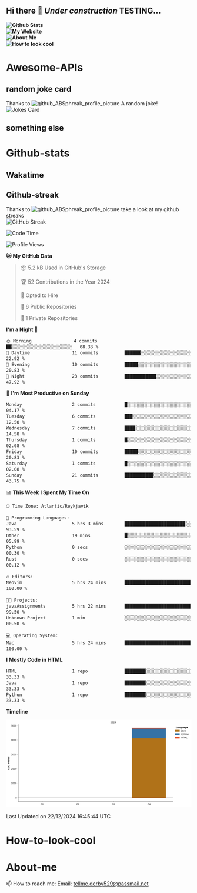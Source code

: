 ## Hi there 👋 ***Under construction*** TESTING...

**![Github Stats](#Github-stats)</br>**
**![My Website](#My-website)</br>**
**![About Me](#About-me)</br>**
**![How to look cool](#how-to-look-cool)</br>**



# Awesome-APIs
## random joke card
<!-- Start of jokes card -->
Thanks to <img width="20" hight="20" alt="github_ABSphreak_profile_picture" src="https://github.com/ABSphreak.png">
A random joke! </br>
![Jokes Card](https://readme-jokes.vercel.app/api)
<!-- end of jokes card -->
## something else

# Github-stats

## Wakatime
## Github-streak
<!--Start of github streak -->
Thanks to <img width="20" hight="20" alt="github_ABSphreak_profile_picture" src="https://github.com/DenverCoder1.png"> take a look at my github streaks
</br>
![GitHub Streak](https://streak-stats.demolab.com?user=jstMW&theme=yeblu&hide_border=true)
<!-- end of github streak -->

<!--START_SECTION:waka-->
![Code Time](http://img.shields.io/badge/Code%20Time-5%20hrs%2035%20mins-blue)

![Profile Views](http://img.shields.io/badge/Profile%20Views-3-blue)

**🐱 My GitHub Data** 

> 📦 5.2 kB Used in GitHub's Storage 
 > 
> 🏆 52 Contributions in the Year 2024
 > 
> 💼 Opted to Hire
 > 
> 📜 6 Public Repositories 
 > 
> 🔑 1 Private Repositories 
 > 
**I'm a Night 🦉** 

```text
🌞 Morning                4 commits           ██░░░░░░░░░░░░░░░░░░░░░░░   08.33 % 
🌆 Daytime                11 commits          ██████░░░░░░░░░░░░░░░░░░░   22.92 % 
🌃 Evening                10 commits          █████░░░░░░░░░░░░░░░░░░░░   20.83 % 
🌙 Night                  23 commits          ████████████░░░░░░░░░░░░░   47.92 % 
```
📅 **I'm Most Productive on Sunday** 

```text
Monday                   2 commits           █░░░░░░░░░░░░░░░░░░░░░░░░   04.17 % 
Tuesday                  6 commits           ███░░░░░░░░░░░░░░░░░░░░░░   12.50 % 
Wednesday                7 commits           ████░░░░░░░░░░░░░░░░░░░░░   14.58 % 
Thursday                 1 commits           █░░░░░░░░░░░░░░░░░░░░░░░░   02.08 % 
Friday                   10 commits          █████░░░░░░░░░░░░░░░░░░░░   20.83 % 
Saturday                 1 commits           █░░░░░░░░░░░░░░░░░░░░░░░░   02.08 % 
Sunday                   21 commits          ███████████░░░░░░░░░░░░░░   43.75 % 
```


📊 **This Week I Spent My Time On** 

```text
🕑︎ Time Zone: Atlantic/Reykjavik

💬 Programming Languages: 
Java                     5 hrs 3 mins        ███████████████████████░░   93.59 % 
Other                    19 mins             █░░░░░░░░░░░░░░░░░░░░░░░░   05.99 % 
Python                   0 secs              ░░░░░░░░░░░░░░░░░░░░░░░░░   00.30 % 
Rust                     0 secs              ░░░░░░░░░░░░░░░░░░░░░░░░░   00.12 % 

🔥 Editors: 
Neovim                   5 hrs 24 mins       █████████████████████████   100.00 % 

🐱‍💻 Projects: 
javaAssignments          5 hrs 22 mins       █████████████████████████   99.50 % 
Unknown Project          1 min               ░░░░░░░░░░░░░░░░░░░░░░░░░   00.50 % 

💻 Operating System: 
Mac                      5 hrs 24 mins       █████████████████████████   100.00 % 
```

**I Mostly Code in HTML** 

```text
HTML                     1 repo              ████████░░░░░░░░░░░░░░░░░   33.33 % 
Java                     1 repo              ████████░░░░░░░░░░░░░░░░░   33.33 % 
Python                   1 repo              ████████░░░░░░░░░░░░░░░░░   33.33 % 
```



**Timeline**

![Lines of Code chart](https://raw.githubusercontent.com/jstMW/jstMW/main/assets/bar_graph.png)


 Last Updated on 22/12/2024 16:45:44 UTC
<!--END_SECTION:waka-->


# How-to-look-cool

# About-me
📫 How to reach me: Email: tellme.derby529@passmail.net
